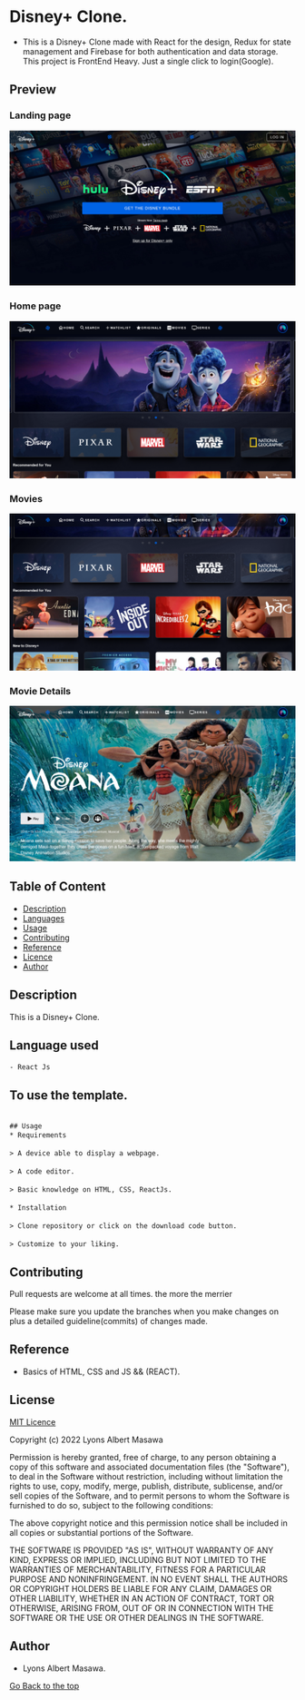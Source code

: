 # Disney+ Clone.
 - This is a Disney+ Clone made with React for the design, Redux for state management and Firebase for both authentication and data storage. This project is FrontEnd Heavy. Just a single click to login(Google).

## Preview 
### Landing page
<img src="preview/landing.png">

### Home page
<img src="preview/home.png">

### Movies
<img src="preview/moves.png">

### Movie Details
<img src="preview/details.png">

## Table of Content

+ [Description](#Description)
+ [Languages](##Languagesused)
+ [Usage](##Tousethetemplate)
+ [Contributing](##Contributing)
+ [Reference](#reference)
+ [Licence](##Licence)
+ [Author](##Author)

## Description
This is a Disney+ Clone.

## Language used
    - React Js

## To use the template.
``` 

## Usage
* Requirements

> A device able to display a webpage.

> A code editor.

> Basic knowledge on HTML, CSS, ReactJs.

* Installation 

> Clone repository or click on the download code button. 

> Customize to your liking.

``` 

## Contributing
Pull requests are welcome at all times. the more the merrier

Please make sure you update the branches when you make changes on plus a detailed guideline(commits) of changes made.

## Reference
* Basics of HTML, CSS and JS && (REACT).

## License
[MIT Licence](https://github.com/Lyonsmasawa/Pizza-Haven/blob/0e67c0e303b437261e278a6aba29b06ca59d7261/License.md)

Copyright (c) 2022 Lyons Albert Masawa

Permission is hereby granted, free of charge, to any person obtaining a copy
of this software and associated documentation files (the "Software"), to deal
in the Software without restriction, including without limitation the rights
to use, copy, modify, merge, publish, distribute, sublicense, and/or sell
copies of the Software, and to permit persons to whom the Software is
furnished to do so, subject to the following conditions:

The above copyright notice and this permission notice shall be included in all
copies or substantial portions of the Software.

THE SOFTWARE IS PROVIDED "AS IS", WITHOUT WARRANTY OF ANY KIND, EXPRESS OR
IMPLIED, INCLUDING BUT NOT LIMITED TO THE WARRANTIES OF MERCHANTABILITY,
FITNESS FOR A PARTICULAR PURPOSE AND NONINFRINGEMENT. IN NO EVENT SHALL THE
AUTHORS OR COPYRIGHT HOLDERS BE LIABLE FOR ANY CLAIM, DAMAGES OR OTHER
LIABILITY, WHETHER IN AN ACTION OF CONTRACT, TORT OR OTHERWISE, ARISING FROM,
OUT OF OR IN CONNECTION WITH THE SOFTWARE OR THE USE OR OTHER DEALINGS IN THE
SOFTWARE.


## Author
* Lyons Albert Masawa.

[Go Back to the top](#Disney+)